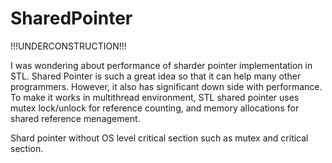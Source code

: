 SharedPointer
=============

!!!UNDERCONSTRUCTION!!!

I was wondering about performance of sharder pointer implementation in STL. Shared Pointer is such a great idea so that it can help many other programmers.
However, it also has significant down side with performance. To make it works in multithread environment, STL shared pointer uses mutex lock/unlock for reference counting, and memory allocations for shared reference menagement.

Shard pointer without OS level critical section such as mutex and critical section.

